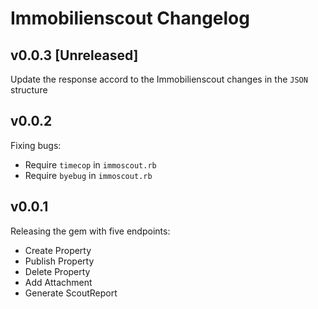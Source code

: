 # Immobilienscout Changelog

## v0.0.3 [Unreleased]

Update the response accord to the Immobilienscout changes in the `JSON` structure

## v0.0.2

Fixing bugs:
* Require `timecop` in `immoscout.rb`
* Require `byebug` in `immoscout.rb`

## v0.0.1

Releasing the gem with five endpoints:
* Create Property
* Publish Property
* Delete Property
* Add Attachment
* Generate ScoutReport
